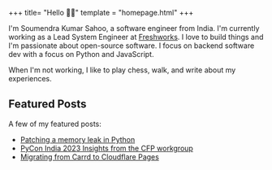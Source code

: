 +++
title= "Hello 👋🏼"
template = "homepage.html"
+++

I'm Soumendra Kumar Sahoo, a software engineer from India. I'm currently working as a Lead System Engineer at [Freshworks](https://www.freshworks.com/). I love to build things and I'm passionate about open-source software. I focus on backend software dev with a focus on Python and JavaScript.

When I'm not working, I like to play chess, walk, and write about my experiences.

## Featured Posts
A few of my featured posts:

* [Patching a memory leak in Python](@/posts/patching-a-memory-leak.md)
* [PyCon India 2023 Insights from the CFP workgroup](@/posts/pycon-india-2023-insights-from-the-cfp-workgroup.md)
* [Migrating from Carrd to Cloudflare Pages](@/posts/step-by-step-migrating-from-carrd-to-cloudflare-pages.md)